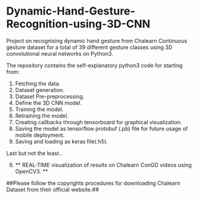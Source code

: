 # Dynamic-Hand-Gesture-Recognition-using-3D-CNN
Project on recognising dynamic hand gesture from Chalearn Continuous gesture dataset for a total of 39 different gesture classes using 3D convolutional neural networks on Python3.

The repository contains the self-explanatory python3 code for starting from:
1. Fetching the data.
2. Dataset generation.
3. Dataset Pre-preprocessing.
4. Define the 3D CNN model.
5. Training the model.
6. Retraining the model.
7. Creating callbacks through tensorboard for graphical visualization.
7. Saving the model as tensorflow protobuf (.pb) file for future usage of mobile deployment.
8. Saving and loading as keras file(.h5).

Last but not the least..

9. ** REAL-TIME visualization of results on Chalearn ConGD videos using OpenCV3. **

##Please follow the copyrights procedures for downloading Chalearn Dataset from their official website.##
